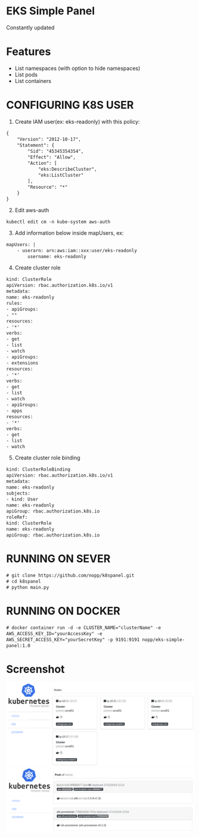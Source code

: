 # EKS Simple Panel

Constantly updated

Features
========
* List namespaces (with option to hide namespaces)
* List pods
* List containers

CONFIGURING K8S USER
====================

1) Create IAM user(ex: eks-readonly) with this policy:
```
{
    "Version": "2012-10-17",
    "Statement": {
        "Sid": "45345354354",
        "Effect": "Allow",
        "Action": [
            "eks:DescribeCluster",
            "eks:ListCluster"
        ],
        "Resource": "*"
    }
} 
```

2) Edit aws-auth
```
kubectl edit cm -n kube-system aws-auth
```

3) Add information below inside mapUsers, ex:
```
mapUsers: |
    - userarn: arn:aws:iam::xxx:user/eks-readonly
        username: eks-readonly
```
4) Create cluster role
```
kind: ClusterRole
apiVersion: rbac.authorization.k8s.io/v1
metadata:
name: eks-readonly
rules:
- apiGroups:
- ""
resources:
- '*'
verbs:
- get
- list
- watch
- apiGroups:
- extensions
resources:
- '*'
verbs:
- get
- list
- watch
- apiGroups:
- apps
resources:
- '*'
verbs:
- get
- list
- watch  
```
5) Create cluster role binding    
```
kind: ClusterRoleBinding
apiVersion: rbac.authorization.k8s.io/v1
metadata:
name: eks-readonly
subjects:
- kind: User
name: eks-readonly
apiGroup: rbac.authorization.k8s.io
roleRef:
kind: ClusterRole
name: eks-readonly
apiGroup: rbac.authorization.k8s.io    
```

RUNNING ON SEVER
================

    # git clone https://github.com/nopp/k8spanel.git
    # cd k8spanel
    # python main.py

RUNNING ON DOCKER
=================

    # docker container run -d -e CLUSTER_NAME="clusterName" -e AWS_ACCESS_KEY_ID="yourAccessKey" -e AWS_SECRET_ACCESS_KEY="yourSecretKey" -p 9191:9191 nopp/eks-simple-panel:1.0

Screenshot
==========
![Image Alt](https://raw.githubusercontent.com/nopp/eks-simple-panel/master/screenshots/panel-1.png)
![Image Alt](https://raw.githubusercontent.com/nopp/eks-simple-panel/master/screenshots/panel-2.png)
